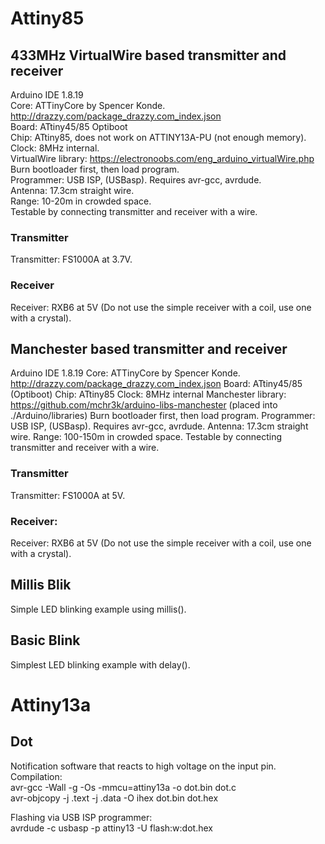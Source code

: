 # Attiny85

## 433MHz VirtualWire based transmitter and receiver
Arduino IDE 1.8.19  
Core: ATTinyCore by Spencer Konde. http://drazzy.com/package_drazzy.com_index.json  
Board: ATtiny45/85 Optiboot  
Chip: ATtiny85, does not work on ATTINY13A-PU (not enough memory).  
Clock: 8MHz internal.  
VirtualWire library: https://electronoobs.com/eng_arduino_virtualWire.php  
Burn bootloader first, then load program.  
Programmer: USB ISP, (USBasp). Requires avr-gcc, avrdude.  
Antenna: 17.3cm straight wire.  
Range: 10-20m in crowded space.  
Testable by connecting transmitter and receiver with a wire.

### Transmitter
Transmitter: FS1000A at 3.7V.

### Receiver
Receiver: RXB6 at 5V (Do not use the simple receiver with a coil, use one with a crystal).

## Manchester based transmitter and receiver
Arduino IDE 1.8.19
Core: ATTinyCore by Spencer Konde. http://drazzy.com/package_drazzy.com_index.json
Board: ATtiny45/85 (Optiboot)
Chip: ATtiny85
Clock: 8MHz internal
Manchester library: https://github.com/mchr3k/arduino-libs-manchester (placed into ./Arduino/libraries)
Burn bootloader first, then load program.
Programmer: USB ISP, (USBasp). Requires avr-gcc, avrdude. 
Antenna: 17.3cm straight wire.
Range: 100-150m in crowded space.
Testable by connecting transmitter and receiver with a wire.

### Transmitter
Transmitter: FS1000A at 5V. 

### Receiver:
Receiver: RXB6 at 5V (Do not use the simple receiver with a coil, use one with a crystal).

## Millis Blik
Simple LED blinking example using millis().

## Basic Blink
Simplest LED blinking example with delay().

# Attiny13a

## Dot
Notification software that reacts to high voltage on the input pin.  
Compilation:  
avr-gcc -Wall -g -Os -mmcu=attiny13a -o dot.bin dot.c  
avr-objcopy -j .text -j .data -O ihex dot.bin dot.hex  
  
Flashing via USB ISP programmer:  
avrdude -c usbasp -p attiny13 -U flash:w:dot.hex  
